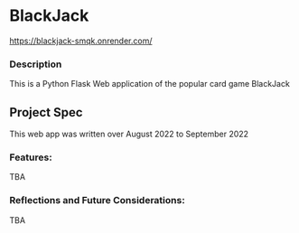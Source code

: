 # BlackJack

https://blackjack-smqk.onrender.com/

### Description
This is a Python Flask Web application of the popular card game BlackJack

## Project Spec

This web app was written over August 2022 to September 2022

### Features:

TBA

### Reflections and Future Considerations:
TBA
